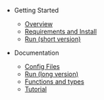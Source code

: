 * Getting Started
	* [Overview](/)
	* [Requirements and Install](/?id=requirements-and-install)
	* [Run (short version)](/?id=run-short-version)
	
* Documentation
	* [Config Files](/config-files.md)
	* [Run (long version)](/run.md)
	* [Functions and types](/library.md)
	* [Tutorial](/tutorial.md)
